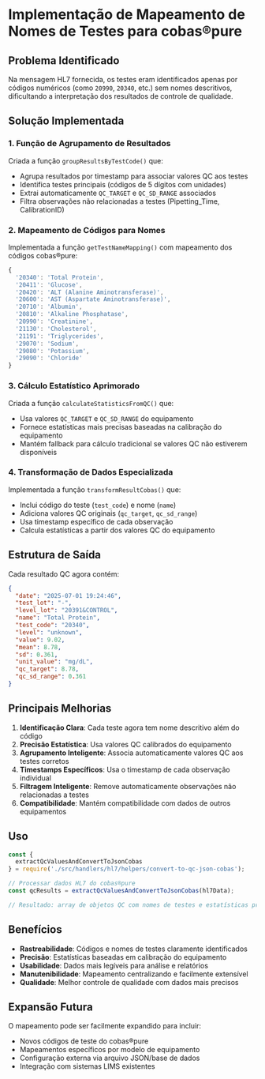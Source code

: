# Implementação de Mapeamento de Nomes de Testes para cobas®pure

## Problema Identificado

Na mensagem HL7 fornecida, os testes eram identificados apenas por códigos numéricos (como `20990`, `20340`, etc.) sem nomes descritivos, dificultando a interpretação dos resultados de controle de qualidade.

## Solução Implementada

### 1. Função de Agrupamento de Resultados

Criada a função `groupResultsByTestCode()` que:

- Agrupa resultados por timestamp para associar valores QC aos testes
- Identifica testes principais (códigos de 5 dígitos com unidades)
- Extrai automaticamente `QC_TARGET` e `QC_SD_RANGE` associados
- Filtra observações não relacionadas a testes (Pipetting_Time, CalibrationID)

### 2. Mapeamento de Códigos para Nomes

Implementada a função `getTestNameMapping()` com mapeamento dos códigos cobas®pure:

```javascript
{
  '20340': 'Total Protein',
  '20411': 'Glucose',
  '20420': 'ALT (Alanine Aminotransferase)',
  '20600': 'AST (Aspartate Aminotransferase)',
  '20710': 'Albumin',
  '20810': 'Alkaline Phosphatase',
  '20990': 'Creatinine',
  '21130': 'Cholesterol',
  '21191': 'Triglycerides',
  '29070': 'Sodium',
  '29080': 'Potassium',
  '29090': 'Chloride'
}
```

### 3. Cálculo Estatístico Aprimorado

Criada a função `calculateStatisticsFromQC()` que:

- Usa valores `QC_TARGET` e `QC_SD_RANGE` do equipamento
- Fornece estatísticas mais precisas baseadas na calibração do equipamento
- Mantém fallback para cálculo tradicional se valores QC não estiverem disponíveis

### 4. Transformação de Dados Especializada

Implementada a função `transformResultCobas()` que:

- Inclui código do teste (`test_code`) e nome (`name`)
- Adiciona valores QC originais (`qc_target`, `qc_sd_range`)
- Usa timestamp específico de cada observação
- Calcula estatísticas a partir dos valores QC do equipamento

## Estrutura de Saída

Cada resultado QC agora contém:

```json
{
  "date": "2025-07-01 19:24:46",
  "test_lot": "-",
  "level_lot": "20391&CONTROL",
  "name": "Total Protein",
  "test_code": "20340",
  "level": "unknown",
  "value": 9.02,
  "mean": 8.78,
  "sd": 0.361,
  "unit_value": "mg/dL",
  "qc_target": 8.78,
  "qc_sd_range": 0.361
}
```

## Principais Melhorias

1. **Identificação Clara**: Cada teste agora tem nome descritivo além do código
2. **Precisão Estatística**: Usa valores QC calibrados do equipamento
3. **Agrupamento Inteligente**: Associa automaticamente valores QC aos testes corretos
4. **Timestamps Específicos**: Usa o timestamp de cada observação individual
5. **Filtragem Inteligente**: Remove automaticamente observações não relacionadas a testes
6. **Compatibilidade**: Mantém compatibilidade com dados de outros equipamentos

## Uso

```javascript
const {
  extractQcValuesAndConvertToJsonCobas
} = require('./src/handlers/hl7/helpers/convert-to-qc-json-cobas');

// Processar dados HL7 do cobas®pure
const qcResults = extractQcValuesAndConvertToJsonCobas(hl7Data);

// Resultado: array de objetos QC com nomes de testes e estatísticas precisas
```

## Benefícios

- **Rastreabilidade**: Códigos e nomes de testes claramente identificados
- **Precisão**: Estatísticas baseadas em calibração do equipamento
- **Usabilidade**: Dados mais legíveis para análise e relatórios
- **Manutenibilidade**: Mapeamento centralizando e facilmente extensível
- **Qualidade**: Melhor controle de qualidade com dados mais precisos

## Expansão Futura

O mapeamento pode ser facilmente expandido para incluir:

- Novos códigos de teste do cobas®pure
- Mapeamentos específicos por modelo de equipamento
- Configuração externa via arquivo JSON/base de dados
- Integração com sistemas LIMS existentes
